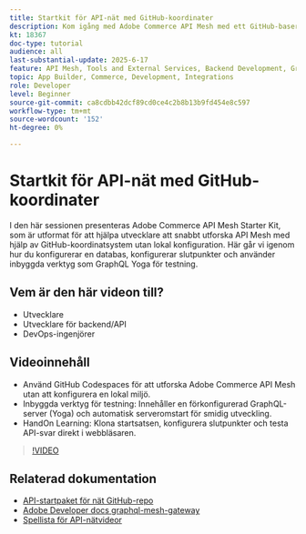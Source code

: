 ```yaml
---
title: Startkit för API-nät med GitHub-koordinater
description: Kom igång med Adobe Commerce API Mesh med ett GitHub-baserat startpaket - ingen lokal konfiguration krävs.
kt: 18367
doc-type: tutorial
audience: all
last-substantial-update: 2025-6-17
feature: API Mesh, Tools and External Services, Backend Development, GraphQL, Storefront
topic: App Builder, Commerce, Development, Integrations
role: Developer
level: Beginner
source-git-commit: ca8cdbb42dcf89cd0ce4c2b8b13b9fd454e8c597
workflow-type: tm+mt
source-wordcount: '152'
ht-degree: 0%

---
```



# Startkit för API-nät med GitHub-koordinater

I den här sessionen presenteras Adobe Commerce API Mesh Starter Kit, som är utformat för att hjälpa utvecklare att snabbt utforska API Mesh med hjälp av GitHub-koordinatsystem utan lokal konfiguration. Här går vi igenom hur du konfigurerar en databas, konfigurerar slutpunkter och använder inbyggda verktyg som GraphQL Yoga för testning.

## Vem är den här videon till?

* Utvecklare
* Utvecklare för backend/API
* DevOps-ingenjörer

## Videoinnehåll

* Använd GitHub Codespaces för att utforska Adobe Commerce API Mesh utan att konfigurera en lokal miljö.
* Inbyggda verktyg för testning: Innehåller en förkonfigurerad GraphQL-server (Yoga) och automatisk serveromstart för smidig utveckling.
* HandOn Learning: Klona startsatsen, konfigurera slutpunkter och testa API-svar direkt i webbläsaren.

>[!VIDEO](https://video.tv.adobe.com/v/3464017?learn=on&enablevpops)

## Relaterad dokumentation

* [API-startpaket för nät GitHub-repo](https://github.com/adobe-commerce/api-mesh-starter-kit)
* [Adobe Developer docs graphql-mesh-gateway](https://developer.adobe.com/graphql-mesh-gateway/)
* [Spellista för API-nätvideor](https://experienceleague.adobe.com/en/playlists/commerce-get-started-app-builder-and-api-mesh)
